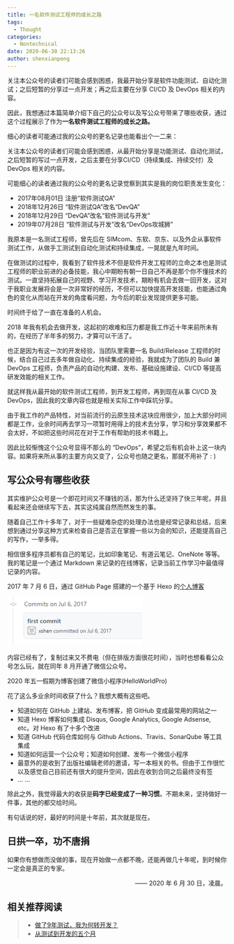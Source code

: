 ```yaml
---
title: 一名软件测试工程师的成长之路
tags:
  - Thought
categories:
  - Nontechnical
date: 2020-06-30 22:13:26
author: shenxianpeng
---
```


关注本公众号的读者们可能会感到困惑，我最开始分享是软件功能测试、自动化测试；之后短暂的分享过一点开发；再之后主要在分享 CI/CD 及 DevOps 相关的内容。

因此，我想通过本篇简单介绍下自己的公众号以及写公众号带来了哪些收获，通过这个过程展示了作为**一名软件测试工程师的成长之路。**

<!-- more -->

细心的读者可能通过我的公众号的更名记录也能看出个一二来：

关注本公众号的读者们可能会感到困惑，从最开始分享是功能测试、自动化测试，之后短暂的写过一点开发，之后主要在分享CI/CD（持续集成、持续交付）及 DevOps 相关的内容。

可能细心的读者通过我的公众号的更名记录觉察到其实是我的岗位职责发生变化：

* 2017年08月01日 注册“软件测试QA”
* 2018年12月26日 “软件测试QA”改名“DevQA”
* 2018年12月29日 “DevQA”改名“软件测试与开发”
* 2019年07月28日 “软件测试与开发”改名“DevOps攻城狮”

我原本是一名测试工程师，曾先后在 SIMcom、东软、京东、以及外企从事软件测试工作，从做手工测试到自动化测试和持续集成，一晃就是九年时间。

在做测试的过程中，我看到了软件技术不但是软件开发工程师的立命之本也是测试工程师的职业前进的必备技能，我心中期盼有朝一日自己不再是那个你不懂技术的测试。一直坚持拓展自己的视野、学习开发技术，期盼有机会去做一回开发，这对于我职业发展将会是一次非常好的经历，不但可以加快提高开发技能，也能通过角色的变化从而站在开发的角度看问题，为今后的职业发现提供更多可能。

时间终于给了一直在准备的人机会。

2018 年我有机会去做开发，这起初的艰难和压力都是我工作近十年来前所未有的，在经历了半年多的努力，才算可以干活了。

也正是因为有这一次的开发经验，当团队里需要一名 Build/Release 工程师的时候，结合自己过去多年做自动化、持续集成的经验，我就成为了团队的 Build 兼 DevOps 工程师，负责产品的自动化构建、发布、基础设施建设、CI/CD 等提高研发效能的相关工作。

就这样我从最开始的软件测试工程师，到开发工程师，再到现在从事 CI/CD 及 DevOps，因此我的文章内容也就是相关实际工作中踩坑分享。

由于我工作的产品特性，对当前流行的云原生技术这块应用很少，加上大部分时间都是工作，业余时间再去学习一项暂时用得上的技术去分享，学习和分享效果都不会太好，不如把这些时间花在对于工作有帮助的技术书籍上。

因此比较惭愧这个公众号显得不那么的 “DevOps”，希望之后有机会补上这一块内容。如果将来所从事的主要方向又变了，公众号也随之更名，那就不用补了 : )

## 写公众号有哪些收获

其实维护公众号是一个即花时间又不赚钱的活，那为什么还坚持了快三年呢，并且看起来还会继续写下去，其实这纯属自然而然发生的事。

随着自己工作十多年了，对于一些疑难杂症的处理办法也是经常记录和总结，后来想到通过分享这种方式来检查自己是否正在掌握一些以为会的知识，还能提高自己的写作，一举多得。

相信很多程序员都有自己的笔记，比如印象笔记、有道云笔记、OneNote 等等。我的笔记是一个通过 Markdown 来记录的在线博客，记录当前工作学习中最值得记录的内容。

2017 年 7 月 6 日，通过 GitHub Page 搭建的一个基于 Hexo 的[个人博客](https://shenxianpeng.github.io)

![第一次提交](about-my-wechat-official-account/blog-first-commit.png)

内容已经有了，复制过来又不费电（但在排版方面很花时间），当时也想看看公众号怎么玩，就在同年 8 月开通了微信公众号。

2020 年五一假期为博客创建了微信小程序(HelloWorldPro)

花了这么多业余时间收获了什么？我想大概有这些吧。

* 知道如何在 GitHub 上建站、发布博客，把 GitHub 变成最常用的网站之一
* 知道 Hexo 博客如何集成 Disqus, Google Analytics, Google Adsense, etc。对 Hexo 有了十多个改进
* 知道 GitHub 代码仓库如何与 Github Actions、Travis、SonarQube 等工具集成
* 知道如何运营一个公众号；知道如何创建、发布一个微信小程序
* 最意外的是收到了出版社编辑老师的邀请，写一本相关的书。但由于工作很忙以及感觉自己目前还有很大的提升空间，因此在收到合同之后最终没有签
* ... ...

除此之外，我觉得最大的收获是**码字已经变成了一种习惯**。不期未来，坚持做好一件事，其他的都交给时间。

有句话说的好，最好的时间是十年前，其次就是现在。

## 日拱一卒，功不唐捐

如果你有想做而没做的事，现在开始做一点都不晚，还能再做几十年呢，到时候你一定会是真正的专家。

<p align="right">—— 2020 年 6 月 30 日，凌晨。</p>

## 相关推荐阅读

> * [做了9年测试，我为何转开发？](https://shenxianpeng.github.io/2018/07/why-I-move-to-development/)
> * [从测试到开发的五个月](https://shenxianpeng.github.io/2018/12/from-qa-to-dev/)
